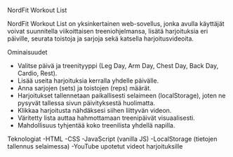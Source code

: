 NordFit Workout List

NordFit Workout List on yksinkertainen web-sovellus, jonka avulla käyttäjät voivat suunnitella viikoittaisen treeniohjelmansa, lisätä harjoituksia eri päiville, seurata toistoja ja sarjoja sekä katsella harjoitusvideoita.


Ominaisuudet

- Valitse päivä ja treenityyppi (Leg Day, Arm Day, Chest Day, Back Day, Cardio, Rest).
- Lisää useita harjoituksia kerralla yhdelle päivälle.
- Anna sarjojen (sets) ja toistojen (reps) määrät.
- Harjoitukset tallennetaan paikallisesti selaimeen (localStorage), joten ne    pysyvät tallessa sivun päivityksestä huolimatta.
- Klikkaa harjoitusta nähdäksesi siihen liittyvän videon.
- Väritetty lista auttaa hahmottamaan treenipäivät visuaalisesti.
- Mahdollisuus tyhjentää koko treenilista yhdellä napilla.


Teknologiat
-HTML
-CSS
-JavaScript (vanilla JS)
-LocalStorage (tietojen tallennus selaimessa)
-YouTube upotetut videot harjoituksille